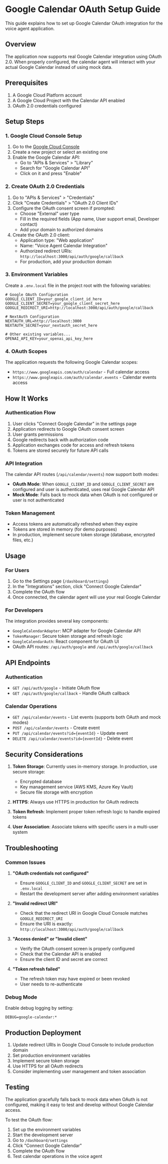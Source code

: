 # Google Calendar OAuth Setup Guide

This guide explains how to set up Google Calendar OAuth integration for the voice agent application.

## Overview

The application now supports real Google Calendar integration using OAuth 2.0. When properly configured, the calendar agent will interact with your actual Google Calendar instead of using mock data.

## Prerequisites

1. A Google Cloud Platform account
2. A Google Cloud Project with the Calendar API enabled
3. OAuth 2.0 credentials configured

## Setup Steps

### 1. Google Cloud Console Setup

1. Go to the [Google Cloud Console](https://console.cloud.google.com/)
2. Create a new project or select an existing one
3. Enable the Google Calendar API:
   - Go to "APIs & Services" > "Library"
   - Search for "Google Calendar API"
   - Click on it and press "Enable"

### 2. Create OAuth 2.0 Credentials

1. Go to "APIs & Services" > "Credentials"
2. Click "Create Credentials" > "OAuth 2.0 Client IDs"
3. Configure the OAuth consent screen if prompted:
   - Choose "External" user type
   - Fill in the required fields (App name, User support email, Developer contact)
   - Add your domain to authorized domains
4. Create the OAuth 2.0 client:
   - Application type: "Web application"
   - Name: "Voice Agent Calendar Integration"
   - Authorized redirect URIs: `http://localhost:3000/api/auth/google/callback`
   - For production, add your production domain

### 3. Environment Variables

Create a `.env.local` file in the project root with the following variables:

```env
# Google OAuth Configuration
GOOGLE_CLIENT_ID=your_google_client_id_here
GOOGLE_CLIENT_SECRET=your_google_client_secret_here
GOOGLE_REDIRECT_URI=http://localhost:3000/api/auth/google/callback

# NextAuth Configuration
NEXTAUTH_URL=http://localhost:3000
NEXTAUTH_SECRET=your_nextauth_secret_here

# Other existing variables...
OPENAI_API_KEY=your_openai_api_key_here
```

### 4. OAuth Scopes

The application requests the following Google Calendar scopes:
- `https://www.googleapis.com/auth/calendar` - Full calendar access
- `https://www.googleapis.com/auth/calendar.events` - Calendar events access

## How It Works

### Authentication Flow

1. User clicks "Connect Google Calendar" in the settings page
2. Application redirects to Google OAuth consent screen
3. User grants permissions
4. Google redirects back with authorization code
5. Application exchanges code for access and refresh tokens
6. Tokens are stored securely for future API calls

### API Integration

The calendar API routes (`/api/calendar/events`) now support both modes:

- **OAuth Mode**: When `GOOGLE_CLIENT_ID` and `GOOGLE_CLIENT_SECRET` are configured and user is authenticated, uses real Google Calendar API
- **Mock Mode**: Falls back to mock data when OAuth is not configured or user is not authenticated

### Token Management

- Access tokens are automatically refreshed when they expire
- Tokens are stored in memory (for demo purposes)
- In production, implement secure token storage (database, encrypted files, etc.)

## Usage

### For Users

1. Go to the Settings page (`/dashboard/settings`)
2. In the "Integrations" section, click "Connect Google Calendar"
3. Complete the OAuth flow
4. Once connected, the calendar agent will use your real Google Calendar

### For Developers

The integration provides several key components:

- `GoogleCalendarAdapter`: MCP adapter for Google Calendar API
- `TokenManager`: Secure token storage and refresh logic
- `GoogleCalendarAuth`: React component for OAuth UI
- OAuth API routes: `/api/auth/google` and `/api/auth/google/callback`

## API Endpoints

### Authentication
- `GET /api/auth/google` - Initiate OAuth flow
- `GET /api/auth/google/callback` - Handle OAuth callback

### Calendar Operations
- `GET /api/calendar/events` - List events (supports both OAuth and mock modes)
- `POST /api/calendar/events` - Create event
- `PUT /api/calendar/events?id={eventId}` - Update event
- `DELETE /api/calendar/events?id={eventId}` - Delete event

## Security Considerations

1. **Token Storage**: Currently uses in-memory storage. In production, use secure storage:
   - Encrypted database
   - Key management service (AWS KMS, Azure Key Vault)
   - Secure file storage with encryption

2. **HTTPS**: Always use HTTPS in production for OAuth redirects

3. **Token Refresh**: Implement proper token refresh logic to handle expired tokens

4. **User Association**: Associate tokens with specific users in a multi-user system

## Troubleshooting

### Common Issues

1. **"OAuth credentials not configured"**
   - Ensure `GOOGLE_CLIENT_ID` and `GOOGLE_CLIENT_SECRET` are set in `.env.local`
   - Restart the development server after adding environment variables

2. **"Invalid redirect URI"**
   - Check that the redirect URI in Google Cloud Console matches `GOOGLE_REDIRECT_URI`
   - Ensure the URI is exactly: `http://localhost:3000/api/auth/google/callback`

3. **"Access denied" or "Invalid client"**
   - Verify the OAuth consent screen is properly configured
   - Check that the Calendar API is enabled
   - Ensure the client ID and secret are correct

4. **"Token refresh failed"**
   - The refresh token may have expired or been revoked
   - User needs to re-authenticate

### Debug Mode

Enable debug logging by setting:
```env
DEBUG=google-calendar:*
```

## Production Deployment

1. Update redirect URIs in Google Cloud Console to include production domain
2. Set production environment variables
3. Implement secure token storage
4. Use HTTPS for all OAuth redirects
5. Consider implementing user management and token association

## Testing

The application gracefully falls back to mock data when OAuth is not configured, making it easy to test and develop without Google Calendar access.

To test the OAuth flow:
1. Set up the environment variables
2. Start the development server
3. Go to `/dashboard/settings`
4. Click "Connect Google Calendar"
5. Complete the OAuth flow
6. Test calendar operations in the voice agent
